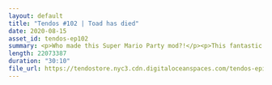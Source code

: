 ```yaml
---
layout: default
title: "Tendos #102 | Toad has died"
date: 2020-08-15
asset_id: tendos-ep102
summary: <p>Who made this Super Mario Party mod?!</p><p>This fantastic intro beat was made by the indubitable <a rel="nofollow noopener" target="_blank" href="https://twitter.com/Mike_Dantuono">DJ mikeymike</a>.</p>
length: 22073387
duration: "30:10"
file_url: https://tendostore.nyc3.cdn.digitaloceanspaces.com/tendos-episode102.mp3
---
```

